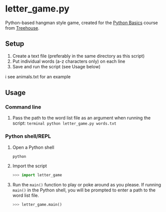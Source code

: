 # letter_game.py

Python-based hangman style game, created for the [Python Basics](https://teamtreehouse.com/library/python-basics) course from [Treehouse](https://teamtreehouse.com).

## Setup

1. Create a text file (preferably in the same directory as this script)
2. Put individual words (a-z characters only) on each line
3. Save and run the script (see Usage below)

:information_source: see animals.txt for an example

## Usage

### Command line

1. Pass the path to the word list file as an argument when running the script:
        ```terminal
        python letter_game.py words.txt
        ```

### Python shell/REPL

1. Open a Python shell
    ```terminal
    python
    ```

2. Import the script
    ```py
    >>> import letter_game
    ```

3. Run the `main()` function to play or poke around as you please. If running `main()` in the Python shell, you will be prompted to enter a path to the word list file.
    ```py
    >>> letter_game.main()
    ```